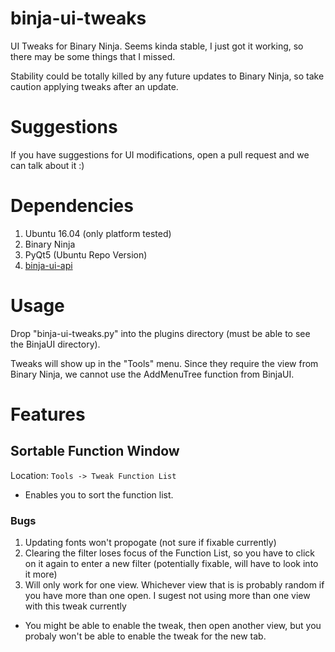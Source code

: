 # binja-ui-tweaks
UI Tweaks for Binary Ninja. Seems kinda stable, I just got it working, so there may be some things that I missed. 

Stability could be totally killed by any future updates to Binary Ninja, so take caution applying tweaks after an update.

# Suggestions

If you have suggestions for UI modifications, open a pull request and we can talk about it :)

# Dependencies 

1. Ubuntu 16.04 (only platform tested)
2. Binary Ninja
3. PyQt5 (Ubuntu Repo Version)
4. [binja-ui-api](http://www.github.com/nbsdx/binja-ui-api)

# Usage

Drop "binja-ui-tweaks.py" into the plugins directory (must be able to see the BinjaUI directory).

Tweaks will show up in the "Tools" menu. Since they require the view from Binary Ninja, we cannot use the AddMenuTree function from BinjaUI.

# Features

## Sortable Function Window

Location: `Tools -> Tweak Function List`

* Enables you to sort the function list.

### Bugs

1. Updating fonts won't propogate (not sure if fixable currently)
2. Clearing the filter loses focus of the Function List, so you have to click on it again to enter a new filter (potentially fixable, will have to look into it more)
3. Will only work for one view. Whichever view that is is probably random if you have more than one open. I sugest not using more than one view with this tweak currently
  * You might be able to enable the tweak, then open another view, but you probaly won't be able to enable the tweak for the new tab.
